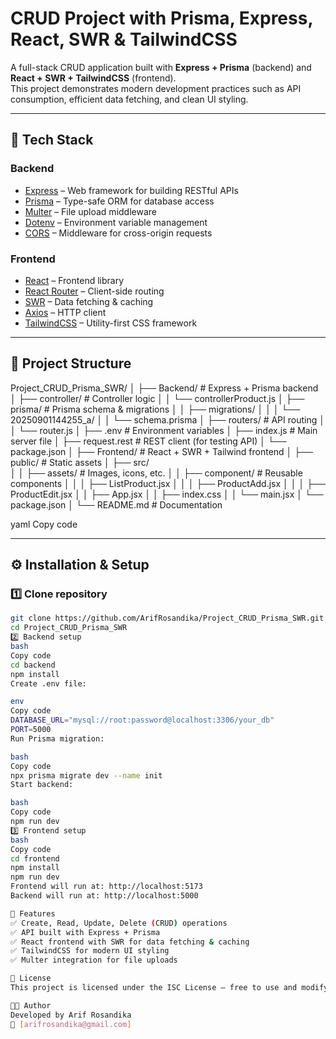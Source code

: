 # CRUD Project with Prisma, Express, React, SWR & TailwindCSS

A full-stack CRUD application built with **Express + Prisma** (backend) and **React + SWR + TailwindCSS** (frontend).  
This project demonstrates modern development practices such as API consumption, efficient data fetching, and clean UI styling.

---

## 🚀 Tech Stack

### Backend
- [Express](https://expressjs.com/) – Web framework for building RESTful APIs
- [Prisma](https://www.prisma.io/) – Type-safe ORM for database access
- [Multer](https://github.com/expressjs/multer) – File upload middleware
- [Dotenv](https://github.com/motdotla/dotenv) – Environment variable management
- [CORS](https://github.com/expressjs/cors) – Middleware for cross-origin requests

### Frontend
- [React](https://react.dev/) – Frontend library
- [React Router](https://reactrouter.com/) – Client-side routing
- [SWR](https://swr.vercel.app/) – Data fetching & caching
- [Axios](https://axios-http.com/) – HTTP client
- [TailwindCSS](https://tailwindcss.com/) – Utility-first CSS framework

---

## 📂 Project Structure

Project_CRUD_Prisma_SWR/
│
├── Backend/                 # Express + Prisma backend
│   ├── controller/          # Controller logic
│   │   └── controllerProduct.js
│   ├── prisma/              # Prisma schema & migrations
│   │   ├── migrations/
│   │   │   └──  20250901144255_a/
│   │   └── schema.prisma
│   ├── routers/             # API routing
│   │   └── router.js
│   ├── .env                 # Environment variables
│   ├── index.js             # Main server file
│   ├── request.rest         # REST client (for testing API)
│   └── package.json
│
├── Frontend/                # React + SWR + Tailwind frontend
│   ├── public/              # Static assets
│   ├── src/                 
│   │   ├── assets/          # Images, icons, etc.
│   │   ├── component/       # Reusable components
│   │   │   ├── ListProduct.jsx
│   │   │   ├── ProductAdd.jsx
│   │   │   ├── ProductEdit.jsx
│   │   ├── App.jsx
│   │   ├── index.css
│   │   └── main.jsx
│   └── package.json
│
└── README.md                # Documentation


yaml
Copy code

---

## ⚙️ Installation & Setup

### 1️⃣ Clone repository
```bash
git clone https://github.com/ArifRosandika/Project_CRUD_Prisma_SWR.git
cd Project_CRUD_Prisma_SWR
2️⃣ Backend setup
bash
Copy code
cd backend
npm install
Create .env file:

env
Copy code
DATABASE_URL="mysql://root:password@localhost:3306/your_db"
PORT=5000
Run Prisma migration:

bash
Copy code
npx prisma migrate dev --name init
Start backend:

bash
Copy code
npm run dev
3️⃣ Frontend setup
bash
Copy code
cd frontend
npm install
npm run dev
Frontend will run at: http://localhost:5173
Backend will run at: http://localhost:5000

📌 Features
✅ Create, Read, Update, Delete (CRUD) operations
✅ API built with Express + Prisma
✅ React frontend with SWR for data fetching & caching
✅ TailwindCSS for modern UI styling
✅ Multer integration for file uploads

📜 License
This project is licensed under the ISC License – free to use and modify.

👨‍💻 Author
Developed by Arif Rosandika
📧 [arifrosandika@gmail.com]
